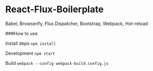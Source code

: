 # React-Flux-Boilerplate

Babel, Browserify, Flux.Dispatcher, Bootstrap, Webpack, Hot-reload

###How to use

Install deps
`npm install`

Development
`npm start`

Build
`webpack --config webpack-build.config.js`

